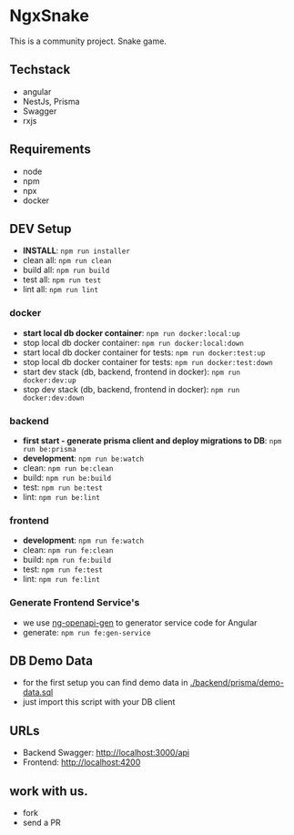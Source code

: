 # NgxSnake
This is a community project.
Snake game.


## Techstack
- angular
- NestJs, Prisma
- Swagger
- rxjs


## Requirements
- node
- npm
- npx
- docker


## DEV Setup
* **INSTALL**: `npm run installer`
* clean all: `npm run clean`
* build all: `npm run build`
* test all: `npm run test`
* lint all: `npm run lint`

### docker
* **start local db docker container**: `npm run docker:local:up`
* stop local db docker container: `npm run docker:local:down`
* start local db docker container for tests: `npm run docker:test:up`
* stop local db docker container for tests: `npm run docker:test:down`
* start dev stack (db, backend, frontend in docker): `npm run docker:dev:up`
* stop dev stack (db, backend, frontend in docker): `npm run docker:dev:down`

### backend
* **first start - generate prisma client and deploy migrations to DB**: `npm run be:prisma`
* **development**: `npm run be:watch`
* clean: `npm run be:clean`
* build: `npm run be:build`
* test: `npm run be:test`
* lint: `npm run be:lint`

### frontend
* **development**: `npm run fe:watch`
* clean: `npm run fe:clean`
* build: `npm run fe:build`
* test: `npm run fe:test`
* lint: `npm run fe:lint`

### Generate Frontend Service's
* we use [ng-openapi-gen](https://github.com/cyclosproject/ng-openapi-gen#ng-openapi-gen-an-openapi-3-code-generator-for-angular) to generator service code for Angular
* generate: `npm run fe:gen-service`


## DB Demo Data
* for the first setup you can find demo data in [./backend/prisma/demo-data.sql](./backend/prisma/demo-data.sql)
* just import this script with your DB client


## URLs
* Backend Swagger: [http://localhost:3000/api](http://localhost:3000/api)
* Frontend: [http://localhost:4200](http://localhost:4200)


## work with us.
- fork
- send a PR
